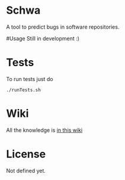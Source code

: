 # Schwa
A tool to predict bugs in software repositories.

#Usage
Still in development :)

# Tests
To run tests just do
```
./runTests.sh
```

# Wiki
All the knowledge is [in this wiki](wiki)

# License
Not defined yet.
